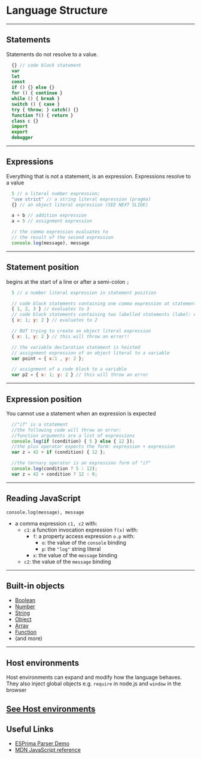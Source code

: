 # Language Structure
---

## Statements

Statements do not resolve to a value.

```javascript
  {} // code block statement
  var
  let
  const
  if () {} else {}
  for () { continue }
  while () { break }
  switch () { case }
  try { throw; } catch() {}
  function f() { return }
  class c {}
  import
  export
  debugger
```
---

## Expressions

Everything that is not a statement, is an expression.
Expressions resolve to a value

```javascript
  5 // a literal number expression;
  "use strict" // a string literal expression (pragma)
  {} // an object literal expression (SEE NEXT SLIDE)

  a + b // addition expression  
  a = 5 // assignment expression

  // the comma expression evaluates to
  // the result of the second expression
  console.log(message), message
```
---

## Statement position

begins at the start of a line or after a semi-colon `;`

```javascript
  5 // a number literal expression in statement position

  // code block statements containing one comma expression at statement position
  { 1, 2, 3 } // evaluates to 3
  // code block statements containing two labelled statements (label: expression)
  { x: 1; y: 2 } // evaluates to 2

  // BUT trying to create an object literal expression
  { x: 1, y: 2 } // this will throw an error!!

  // the variable declaration statement is hoisted
  // assignment expression of an object literal to a variable
  var point = { x:1 , y: 2 };

  // assignment of a code block to a variable
  var p2 = { x: 1; y: 2 } // this will throw an error
```
---

## Expression position

You cannot use a statement when an expression is expected

```javascript
  //"if" is a statement
  //the following code will throw an error:
  //function arguments are a list of expressions
  console.log(if (condition) { 5 } else { 12 });
  //the plus operator expects the form: expression + expression
  var z = 42 + if (condition) { 12 };

  //the ternary operator is an expression form of "if"
  console.log(condition ? 5 : 12);
  var z = 42 + condition ? 12 : 0;
```
---

## Reading JavaScript

```
console.log(message), message
```

- a comma expression `c1, c2` with:
  - `c1`: a function invocation expression `f(x)` with:
    - `f`: a property access expression `o.p` with:
      - `o`: the value of the `console` binding
      - `p`: the `"log"` string literal
    - `x`: the value of the `message` binding
  - `c2`: the value of the `message` binding
---

## Built-in objects

- [Boolean](../conditionals/)
- [Number](../numbers-and-math/)
- [String](../strings/)
- [Object](../objects/)
- [Array](../arrays/)
- [Function](../functions/)
- (and more)
---

## Host environments

Host environments can expand and modify
how the language behaves. They also inject global objects
e.g. `require` in node.js and `window` in the browser

[See Host environments](../../host-environments/)
---

## Useful Links

- [ESPrima Parser Demo](http://esprima.org/demo/parse.html)
- [MDN JavaScript reference](https://developer.mozilla.org/en-US/docs/Web/JavaScript/Reference)

